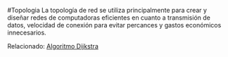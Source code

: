 #Topologia
La topología de red se utiliza principalmente para crear y diseñar redes de computadoras eficientes en cuanto a transmisión de datos, velocidad de conexión para evitar percances y gastos económicos innecesarios.

Relacionado: [Algoritmo Dijkstra]()

